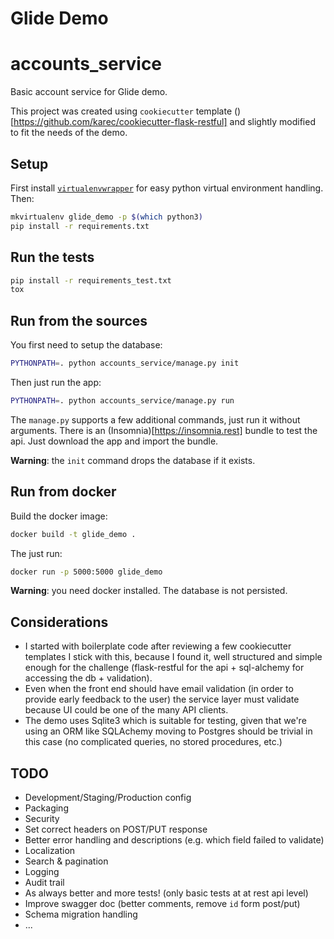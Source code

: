 # Glide Demo

# accounts_service

Basic account service for Glide demo.

This project was created using `cookiecutter` template ()[https://github.com/karec/cookiecutter-flask-restful] and slightly modified to fit the needs of the demo.

## Setup

First install [`virtualenvwrapper`](https://virtualenvwrapper.readthedocs.io/en/latest/install.html) for easy python virtual environment handling. Then:

```bash
mkvirtualenv glide_demo -p $(which python3)
pip install -r requirements.txt
```

## Run the tests

```bash
pip install -r requirements_test.txt
tox
```

## Run from the sources

You first need to setup the database:

```bash
PYTHONPATH=. python accounts_service/manage.py init
```

Then just run the app:

```bash
PYTHONPATH=. python accounts_service/manage.py run
```

The `manage.py` supports a few additional commands, just run it without arguments. There is an (Insomnia)[https://insomnia.rest] bundle to test the api. Just download the app and import the bundle.


__Warning__: the `init` command drops the database if it exists.

## Run from docker

Build the docker image:

```bash
docker build -t glide_demo .
```

The just run:

```bash
docker run -p 5000:5000 glide_demo
```

__Warning__: you need docker installed. The database is not persisted.

## Considerations

- I started with boilerplate code after reviewing a few cookiecutter templates I stick with this, because I found it, well structured and simple enough for the challenge (flask-restful for the api + sql-alchemy for accessing the db + validation).
- Even when the front end should have email validation (in order to provide early feedback to the user) the service layer must validate because UI could be one of the many API clients.
- The demo uses Sqlite3 which is suitable for testing, given that we're using an ORM like SQLAchemy moving to Postgres should be trivial in this case (no complicated queries, no stored procedures, etc.)

## TODO

- Development/Staging/Production config
- Packaging
- Security
- Set correct headers on POST/PUT response
- Better error handling and descriptions (e.g. which field failed to validate)
- Localization
- Search & pagination
- Logging
- Audit trail
- As always better and more tests! (only basic tests at at rest api level)
- Improve swagger doc (better comments, remove `id` form post/put)
- Schema migration handling
- ...
